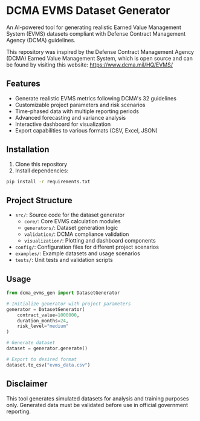 # DCMA EVMS Dataset Generator

An AI-powered tool for generating realistic Earned Value Management System (EVMS) datasets compliant with Defense Contract Management Agency (DCMA) guidelines.

This repository was inspired by the Defense Contract Management Agency (DCMA) Earned Value Management System, which is open source and can be found by visiting this website: https://www.dcma.mil/HQ/EVMS/ 

## Features

- Generate realistic EVMS metrics following DCMA's 32 guidelines
- Customizable project parameters and risk scenarios
- Time-phased data with multiple reporting periods
- Advanced forecasting and variance analysis
- Interactive dashboard for visualization
- Export capabilities to various formats (CSV, Excel, JSON)

## Installation

1. Clone this repository
2. Install dependencies:
```bash
pip install -r requirements.txt
```

## Project Structure

- `src/`: Source code for the dataset generator
  - `core/`: Core EVMS calculation modules
  - `generators/`: Dataset generation logic
  - `validation/`: DCMA compliance validation
  - `visualization/`: Plotting and dashboard components
- `config/`: Configuration files for different project scenarios
- `examples/`: Example datasets and usage scenarios
- `tests/`: Unit tests and validation scripts

## Usage

```python
from dcma_evms_gen import DatasetGenerator

# Initialize generator with project parameters
generator = DatasetGenerator(
    contract_value=1000000,
    duration_months=24,
    risk_level="medium"
)

# Generate dataset
dataset = generator.generate()

# Export to desired format
dataset.to_csv("evms_data.csv")
```

## Disclaimer

This tool generates simulated datasets for analysis and training purposes only. Generated data must be validated before use in official government reporting.
